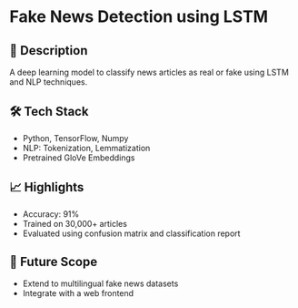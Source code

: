# Fake News Detection using LSTM

## 📌 Description
A deep learning model to classify news articles as real or fake using LSTM and NLP techniques.

## 🛠 Tech Stack
- Python, TensorFlow, Numpy
- NLP: Tokenization, Lemmatization
- Pretrained GloVe Embeddings

## 📈 Highlights
- Accuracy: 91%
- Trained on 30,000+ articles
- Evaluated using confusion matrix and classification report

## 🚀 Future Scope
- Extend to multilingual fake news datasets
- Integrate with a web frontend

